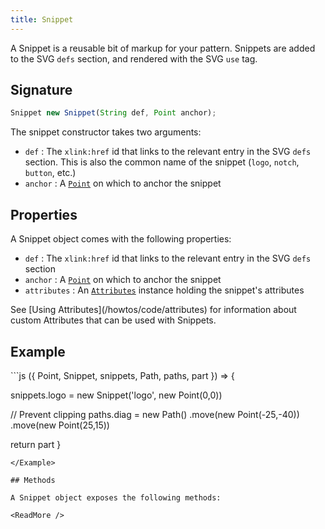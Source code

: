 ```yaml
---
title: Snippet
---
```


A Snippet is a reusable bit of markup for your pattern. Snippets are added to the
SVG `defs` section, and rendered with the SVG `use` tag.

## Signature

```js
Snippet new Snippet(String def, Point anchor);
```

The snippet constructor takes two arguments:

- `def` : The `xlink:href` id that links to the relevant entry in the SVG `defs` section. This is also the common name of the snippet (`logo`, `notch`, `button`, etc.)
- `anchor` : A [`Point`](/reference/api/point) on which to anchor the snippet

## Properties

A Snippet object comes with the following properties:

- `def` : The `xlink:href` id that links to the relevant entry in the SVG `defs` section
- `anchor` : A [`Point`](/reference/api/point) on which to anchor the snippet
- `attributes` : An [`Attributes`](/reference/api/attributes) instance holding the snippet's attributes

<Related>
See [Using Attributes](/howtos/code/attributes)
for information about custom Attributes that can be used with Snippets.
</Related>

## Example

<Example caption="Example of the Snippet constructor">
```js
({ Point, Snippet, snippets, Path, paths, part }) => {

  snippets.logo = new Snippet('logo', new Point(0,0))

  // Prevent clipping
  paths.diag = new Path()
    .move(new Point(-25,-40))
    .move(new Point(25,15))

  return part
}
```
</Example>

## Methods

A Snippet object exposes the following methods:

<ReadMore />
